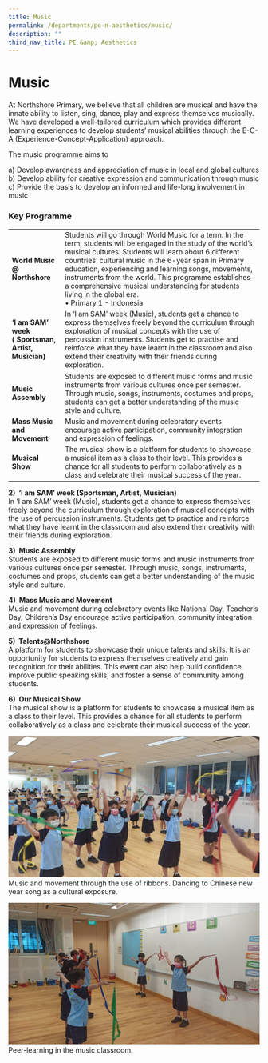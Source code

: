 ```yaml
---
title: Music
permalink: /departments/pe-n-aesthetics/music/
description: ""
third_nav_title: PE &amp; Aesthetics
---
```

# **Music**

At Northshore Primary, we believe that all children are musical and have the innate ability to listen, sing, dance, play and express themselves musically.&nbsp; We have developed a well-tailored curriculum which provides different learning experiences to develop students’ musical abilities through the E-C-A (Experience-Concept-Application) approach.

The music programme aims to

a) Develop awareness and appreciation of music in local and global cultures   
b) Develop ability for creative expression and communication through music  
c) Provide the basis to develop an informed and life-long involvement in music

### Key Programme

|  	|  	|
|---	|---	|
| **World Music @ Northshore** 	| Students will go through World Music for a term. In the term, students will be engaged in the study of the world’s musical cultures. Students will learn about 6 different countries’ cultural music in the 6-year span in Primary education, experiencing and learning songs, movements, instruments from the world. This programme establishes a comprehensive musical understanding for students living in the global era.<br> • Primary 1 - Indonesia 	|
| **‘I am SAM’ week <br>( Sportsman, Artist, Musician)** 	| In ‘I am SAM’ week (Music), students get a chance to express themselves freely beyond the curriculum through exploration of musical concepts with the use of percussion instruments. Students get to practise and reinforce what they have learnt in the classroom and also extend their creativity with their friends during exploration. 	|
| **Music Assembly** 	| Students are exposed to different music forms and music instruments from various cultures once per semester. Through music, songs, instruments, costumes and props, students can get a better understanding of the music style and culture. 	|
| **Mass Music and Movement** 	| Music and movement during celebratory events encourage active participation, community integration and expression of feelings. 	|
| **Musical Show** 	| The musical show is a platform for students to showcase a musical item as a class to their level. This provides a chance for all students to perform collaboratively as a class and celebrate their musical success of the year.  	|

**2) &nbsp;‘I am SAM’ week (Sportsman, Artist, Musician)**  
In ‘I am SAM’ week (Music), students get a chance to express themselves freely beyond the curriculum through exploration of musical concepts with the use of percussion instruments. Students get to practice and reinforce what they have learnt in the classroom and also extend their creativity with their friends during exploration.

**3) &nbsp;Music Assembly**   
Students are exposed to different music forms and music instruments from various cultures once per semester. Through music, songs, instruments, costumes and props, students can get a better understanding of the music style and culture.

**4) &nbsp;Mass Music and Movement**   
Music and movement during celebratory events like National Day, Teacher’s Day, Children’s Day encourage active participation, community integration and expression of feelings.

**5) &nbsp;Talents@Northshore**   
A platform for students to showcase their unique talents and skills. It is an opportunity for students to express themselves creatively and gain recognition for their abilities. This event can also help build confidence, improve public speaking skills, and foster a sense of community among students.

**6) &nbsp;Our Musical Show**  
The musical show is a platform for students to showcase a musical item as a class to their level. This provides a chance for all students to perform collaboratively as a class and celebrate their musical success of the year. 



![](/images/Music%20Pic01.jpg)
Music and movement through the use of ribbons. Dancing to Chinese new year song as a cultural exposure.
	
![](/images/Music%20Pic02.jpg)
Peer-learning in the music classroom.